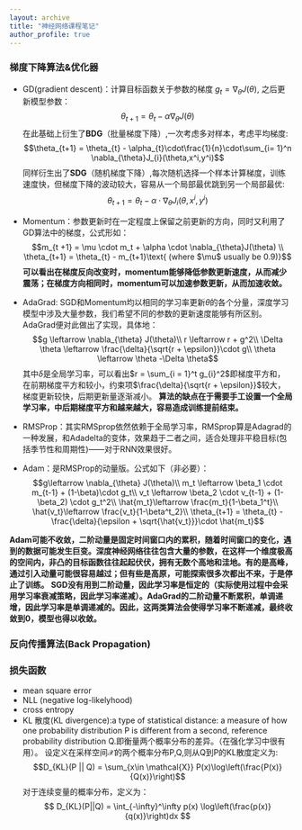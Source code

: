 ```yaml
---
layout: archive
title: "神经网络课程笔记"
author_profile: true
---
```

### 梯度下降算法&优化器
- GD(gradient descent)：计算目标函数关于参数的梯度 $g_t = \nabla_{\theta}J(\theta)$, 之后更新模型参数：$$\theta_{t +1} = \theta_{t} - \alpha \nabla_{\theta}J(\theta)$$在此基础上衍生了**BDG**（批量梯度下降）,一次考虑多对样本，考虑平均梯度:$$\theta_{t+1} = \theta_{t} - \alpha_{t}\cdot\frac{1}{n}\cdot\sum_{i= 1}^n \nabla_{\theta}J_{i}(\theta,x^i,y^i)$$同样衍生出了**SDG**（随机梯度下降）,每次随机选择一个样本计算梯度，训练速度快，但梯度下降的波动较大，容易从一个局部最优跳到另一个局部最优:$$\theta_{t+1} = \theta_{t} - \alpha\cdot \nabla_{\theta}J_{i}(\theta,x^i,y^i)$$

- Momentum：参数更新时在一定程度上保留之前更新的方向，同时又利用了GD算法中的梯度，公式形如：
  $$m_{t +1} = \mu \cdot m_t + \alpha \cdot \nabla_{\theta}J(\theta) \\ 
  \theta_{t+1} = \theta_{t} - m_{t+1}\text{ (where $\mu$ usually be 0.9)}$$**可以看出在梯度反向改变时，momentum能够降低参数更新速度，从而减少震荡；在梯度方向相同时，momentum可以加速参数更新，从而加速收敛。**

- AdaGrad: SGD和Momentum均以相同的学习率更新$\theta$的各个分量，深度学习模型中涉及大量参数，我们希望不同的参数的更新速度能够有所区别。AdaGrad便对此做出了实现，具体地：
  $$g \leftarrow \nabla_{\theta} J(\theta)\\
  r \leftarrow r + g^2\\
  \Delta \theta \leftarrow \frac{\delta}{\sqrt{r + \epsilon}}\cdot g\\
  \theta \leftarrow \theta -\Delta \theta$$其中$\delta$是全局学习率，可以看出$r = \sum_{i = 1}^t g_{i}^2$即梯度平方和，在前期梯度平方和较小，约束项$\frac{\delta}{\sqrt{r + \epsilon}}$较大，梯度更新较快，后期更新量逐渐减小。
  **算法的缺点在于需要手工设置一个全局学习率，中后期梯度平方和越来越大，容易造成训练提前结束。**

- RMSProp：其实RMSprop依然依赖于全局学习率，RMSprop算是Adagrad的一种发展，和Adadelta的变体，效果趋于二者之间，适合处理非平稳目标(包括季节性和周期性)——对于RNN效果很好。

- Adam：是RMSProp的动量版。公式如下（非必要）：
  $$g\leftarrow \nabla_{\theta} J(\theta)\\
  m_t \leftarrow \beta_1 \cdot m_{t-1} + (1-\beta)\cdot g_t\\
  v_t \leftarrow \beta_2 \cdot v_{t-1} + (1-\beta_2) \cdot g_t^2\\
  \hat{m_t}\leftarrow \frac{m_t}{1-\beta_1^t}\\
  \hat{v_t}\leftarrow \frac{v_t}{1-\beta^t_2}\\
  \theta_{t+1} = \theta_{t} - \frac{\delta}{\epsilon + \sqrt{\hat{v_t}}}\cdot \hat{m_t}$$

**Adam可能不收敛，二阶动量是固定时间窗口内的累积，随着时间窗口的变化，遇到的数据可能发生巨变。深度神经网络往往包含大量的参数，在这样一个维度极高的空间内，非凸的目标函数往往起起伏伏，拥有无数个高地和洼地。有的是高峰，通过引入动量可能很容易越过；但有些是高原，可能探索很多次都出不来，于是停止了训练。**
**SGD没有用到二阶动量，因此学习率是恒定的（实际使用过程中会采用学习率衰减策略，因此学习率递减）。AdaGrad的二阶动量不断累积，单调递增，因此学习率是单调递减的。因此，这两类算法会使得学习率不断递减，最终收敛到0，模型也得以收敛。**
### 反向传播算法(Back Propagation)
### 损失函数
- mean square error
- NLL (negative log-likelyhood)
- cross entropy
- KL 散度(KL divergence):a type of statistical distance: a measure of how one probability distribution P is different from a second, reference probability distribution Q.即衡量两个概率分布的差异。（在强化学习中很有用）。
  设定义在采样空间$\mathcal{X}$的两个概率分布P,Q,则从Q到P的KL散度定义为:$$D_{KL}(P || Q) = \sum_{x\in \mathcal{X}} P(x)\log\left(\frac{P(x)}{Q(x)}\right)$$对于连续变量的概率分布，定义为：
  $$ D_{KL}(P||Q) = \int_{-\infty}^\infty p(x) \log\left(\frac{p(x)}{q(x)}\right)dx $$

